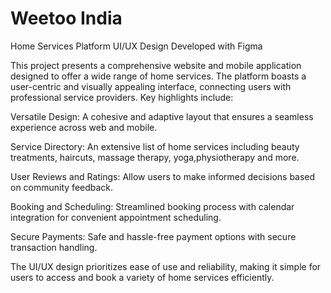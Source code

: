 # Weetoo India

Home Services Platform UI/UX Design Developed with Figma

This project presents a comprehensive website and mobile application designed to offer a wide range of home services. The platform boasts a user-centric and visually appealing interface, connecting users with professional service providers. Key highlights include:

Versatile Design: A cohesive and adaptive layout that ensures a seamless experience across web and mobile.

Service Directory: An extensive list of home services including beauty treatments, haircuts, massage therapy, yoga,physiotherapy and more.

User Reviews and Ratings: Allow users to make informed decisions based on community feedback.

Booking and Scheduling: Streamlined booking process with calendar integration for convenient appointment scheduling.

Secure Payments: Safe and hassle-free payment options with secure transaction handling.

The UI/UX design prioritizes ease of use and reliability, making it simple for users to access and book a variety of home services efficiently.
